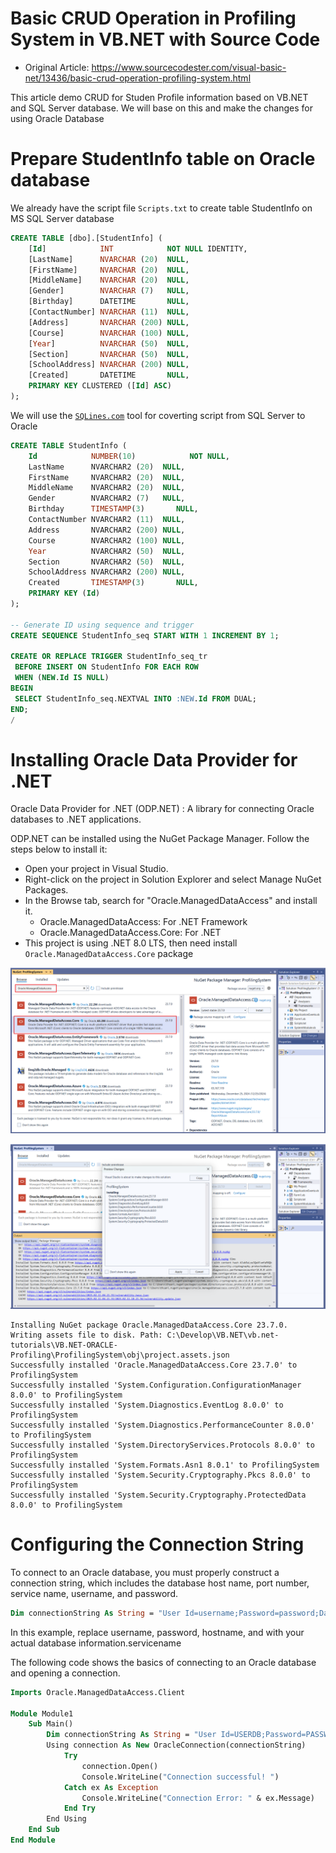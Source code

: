 # Basic CRUD Operation in Profiling System in VB.NET with Source Code
* Original Article: https://www.sourcecodester.com/visual-basic-net/13436/basic-crud-operation-profiling-system.html

This article demo CRUD for Studen Profile information based on VB.NET and SQL Server database.
We will base on this and make the changes for using Oracle Database

# Prepare StudentInfo table on Oracle database

We already have the script file `Scripts.txt` to create table StudentInfo on MS SQL Server database
```sql
CREATE TABLE [dbo].[StudentInfo] (
    [Id]            INT            NOT NULL IDENTITY,
    [LastName]      NVARCHAR (20)  NULL,
    [FirstName]     NVARCHAR (20)  NULL,
    [MiddleName]    NVARCHAR (20)  NULL,
    [Gender]        NVARCHAR (7)   NULL,
    [Birthday]      DATETIME       NULL,
    [ContactNumber] NVARCHAR (11)  NULL,
    [Address]       NVARCHAR (200) NULL,
    [Course]        NVARCHAR (100) NULL,
    [Year]          NVARCHAR (50)  NULL,
    [Section]       NVARCHAR (50)  NULL,
    [SchoolAddress] NVARCHAR (200) NULL,
    [Created]       DATETIME       NULL,
    PRIMARY KEY CLUSTERED ([Id] ASC)
);
```

We will use the [`SQLines.com`](https://www.sqlines.com/online) tool for coverting script from SQL Server to Oracle
```sql
CREATE TABLE StudentInfo (
    Id            NUMBER(10)            NOT NULL,
    LastName      NVARCHAR2 (20)  NULL,
    FirstName     NVARCHAR2 (20)  NULL,
    MiddleName    NVARCHAR2 (20)  NULL,
    Gender        NVARCHAR2 (7)   NULL,
    Birthday      TIMESTAMP(3)       NULL,
    ContactNumber NVARCHAR2 (11)  NULL,
    Address       NVARCHAR2 (200) NULL,
    Course        NVARCHAR2 (100) NULL,
    Year          NVARCHAR2 (50)  NULL,
    Section       NVARCHAR2 (50)  NULL,
    SchoolAddress NVARCHAR2 (200) NULL,
    Created       TIMESTAMP(3)       NULL,
    PRIMARY KEY (Id)
);

-- Generate ID using sequence and trigger
CREATE SEQUENCE StudentInfo_seq START WITH 1 INCREMENT BY 1;

CREATE OR REPLACE TRIGGER StudentInfo_seq_tr
 BEFORE INSERT ON StudentInfo FOR EACH ROW
 WHEN (NEW.Id IS NULL)
BEGIN
 SELECT StudentInfo_seq.NEXTVAL INTO :NEW.Id FROM DUAL;
END;
/
```

# Installing Oracle Data Provider for .NET

Oracle Data Provider for .NET (ODP.NET) : A library for connecting Oracle databases to .NET applications.

ODP.NET can be installed using the NuGet Package Manager. Follow the steps below to install it:
* Open your project in Visual Studio.
* Right-click on the project in Solution Explorer and select Manage NuGet Packages.
* In the Browse tab, search for "Oracle.ManagedDataAccess" and install it.
    - Oracle.ManagedDataAccess: For .NET Framework
    - Oracle.ManagedDataAccess.Core: For .NET 
* This project is using .NET 8.0 LTS, then need install `Oracle.ManagedDataAccess.Core` package

![Intall_ODP_Core](./images/PS-02-install-ODP.NET-Nuget.png)

![Intall_ODP_Core](./images/PS-03-install-ODP.NET-Nuget.png)

```
Installing NuGet package Oracle.ManagedDataAccess.Core 23.7.0.
Writing assets file to disk. Path: C:\Develop\VB.NET\vb.net-tutorials\VB.NET-ORACLE-Profiling\ProfilingSystem\obj\project.assets.json
Successfully installed 'Oracle.ManagedDataAccess.Core 23.7.0' to ProfilingSystem
Successfully installed 'System.Configuration.ConfigurationManager 8.0.0' to ProfilingSystem
Successfully installed 'System.Diagnostics.EventLog 8.0.0' to ProfilingSystem
Successfully installed 'System.Diagnostics.PerformanceCounter 8.0.0' to ProfilingSystem
Successfully installed 'System.DirectoryServices.Protocols 8.0.0' to ProfilingSystem
Successfully installed 'System.Formats.Asn1 8.0.1' to ProfilingSystem
Successfully installed 'System.Security.Cryptography.Pkcs 8.0.0' to ProfilingSystem
Successfully installed 'System.Security.Cryptography.ProtectedData 8.0.0' to ProfilingSystem
```


# Configuring the Connection String

To connect to an Oracle database, you must properly construct a connection string, which includes the database host name, port number, service name, username, and password.
```vb
Dim connectionString As String = "User Id=username;Password=password;Data Source=(DESCRIPTION=(ADDRESS_LIST=(ADDRESS=(PROTOCOL=TCP)(HOST=hostname)(PORT=1521)))(CONNECT_DATA=(SERVICE_NAME=servicename)));"
```

In this example, replace username, password, hostname, and with your actual database information.servicename

The following code shows the basics of connecting to an Oracle database and opening a connection.

```vb
Imports Oracle.ManagedDataAccess.Client

Module Module1
    Sub Main()
        Dim connectionString As String = "User Id=USERDB;Password=PASSWORD;Data Source=(DESCRIPTION=(ADDRESS_LIST=(ADDRESS=(PROTOCOL=TCP)(HOST=localhost)(PORT=1521)))(CONNECT_DATA=(SERVICE_NAME=XEPDB1)));"
        Using connection As New OracleConnection(connectionString)
            Try
                connection.Open()
                Console.WriteLine("Connection successful! ")
            Catch ex As Exception
                Console.WriteLine("Connection Error: " & ex.Message)
            End Try
        End Using
    End Sub
End Module
```